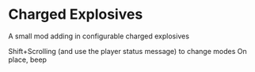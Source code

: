 # Charged Explosives
A small mod adding in configurable charged explosives

Shift+Scrolling (and use the player status message) to change modes
On place, beep
